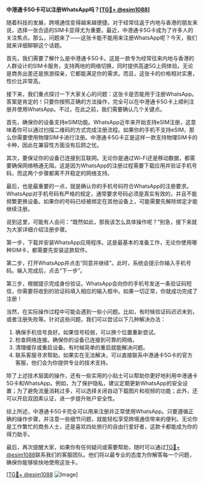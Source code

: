 **中港通卡5G卡可以注册WhatsApp吗？[[TG💪+ @esim1088](https://t.me/s/esim1088)]**

随着科技的发展，跨境通信变得越来越便捷。对于经常往返于内地与香港的朋友来说，选择一张合适的SIM卡显得尤为重要。最近，中港通卡5G卡成为了许多人的关注焦点。那么，问题来了——这张卡能不能用来注册WhatsApp呢？今天，我们就来详细聊聊这个话题。

首先，我们需要了解什么是中港通卡5G卡。这是一款专为经常往来内地与香港的人群设计的SIM卡服务，支持两地的网络切换，同时提供高速5G上网体验。无论是商务出差还是旅游探亲，它都能满足你的需求。而且，这张卡的价格相对实惠，性价比非常高。

接下来，我们重点探讨一下大家关心的问题：这张卡是否能用于注册WhatsApp。答案是肯定的！只要你按照正确的方法操作，完全可以在中港通卡5G卡上顺利注册并使用WhatsApp。不过，在此之前，我们需要确认几个关键点。

首先，确保你的设备支持eSIM功能。WhatsApp近年来开始支持eSIM注册，这意味着你可以通过扫描二维码的方式完成注册流程。如果你的手机不支持eSIM，那么你需要使用物理SIM卡进行注册。中港通卡5G卡正是这样一款支持物理SIM卡的卡种，因此在兼容性方面没有后顾之忧。

其次，要保证你的设备已连接到互联网。无论你是通过Wi-Fi还是移动数据，都需要确保网络畅通无阻。这是因为WhatsApp的注册过程需要下载应用并验证手机号码，而这两个步骤都离不开稳定的网络支持。

最后，也是最重要的一点，就是确认你的手机号码符合WhatsApp的注册要求。WhatsApp对手机号码有严格的规定，通常要求号码必须是真实有效的，并且不能频繁更换设备。如果你的号码已经被绑定在其他设备上，可能需要先解除绑定才能继续注册。

说到这里，可能有人会问：“既然如此，那我该怎么具体操作呢？”别急，接下来就为大家详细介绍注册步骤。

第一步，下载并安装WhatsApp应用程序。这是最基本的准备工作，无论你使用哪种SIM卡，都需要先安装这款软件。

第二步，打开WhatsApp并点击“同意并继续”。此时，系统会提示你输入手机号码。输入完成后，点击“下一步”。

第三步，根据提示完成身份验证。WhatsApp会向你的手机号发送一条验证码短信，你需要将收到的验证码填入相应的输入框中。如果一切正常，你就成功完成了注册！

当然，在实际操作过程中可能会遇到一些小问题。比如，有时候验证码迟迟未到，或者注册失败等。针对这些问题，我们可以尝试以下几种解决办法：

1. 确保手机信号良好。如果信号较弱，可以换个位置重新尝试。
2. 检查网络连接。确保你的设备已连接到可靠的网络。
3. 清理缓存或重启设备。有时候简单的重启就能解决问题。
4. 联系客服寻求帮助。如果实在无法解决，可以直接联系中港通卡5G卡的官方客服，他们会为你提供专业的技术支持。

除了上述技术层面的操作，还有一些实用的小贴士可以帮助你更好地利用中港通卡5G卡和WhatsApp。例如，为了保护隐私，建议定期更新WhatsApp的安全设置；为了避免流量消耗过多，可以选择关闭自动下载图片和视频的功能；此外，还可以开启双因素认证，进一步提升账户安全性。

综上所述，中港通卡5G卡完全可以用来注册并正常使用WhatsApp。只要遵循正确的操作步骤，并注意一些细节问题，就能轻松享受跨境通信带来的便利。无论你是工作繁忙的商务人士，还是喜欢四处旅行的自由行爱好者，这款卡都能成为你的得力助手。

最后，再次提醒大家，如果你有任何疑问或需要帮助，随时可以通过[TG💪+ @esim1088](https://t.me/s/esim1088)联系我们的客服团队。他们将以最专业的态度为你解答每一个问题，确保你能够愉快地使用这张卡。

[[TG💪+ @esim1088](https://t.me/s/esim1088) ![Image](https://i.postimg.cc/4NQfJmqS/Snipaste-2025-05-13-00-14-12.png)]